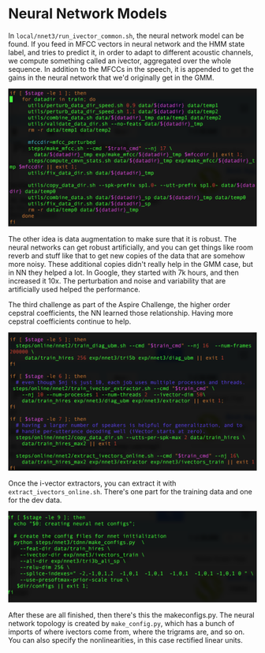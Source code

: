 # Neural Network Models

In `local/nnet3/run_ivector_common.sh`, the neural network model can be found. If you feed in MFCC vectors in neural network and the HMM state label, and tries to predict it, in order to adapt to different acoustic channels, we compute something called an ivector, aggregated over the whole sequence. In addition to the MFCCs in the speech, it is appended to get the gains in the neural network that we'd originally get in the GMM.

![run-ivector-1](../images/ivector-1.png)

The other idea is data augmentation to make sure that it is robust. The neural networks can get robust artificially, and you can get things like room reverb and stuff like that to get new copies of the data that are somehow more noisy. These additional copies didn't really help in the GMM case, but in NN they helped a lot. In Google, they started with 7k hours, and then increased it 10x. The perturbation and noise and variability that are artificially used helped the performance.

The third challenge as part of the Aspire Challenge, the higher order cepstral coefficients, the NN learned those relationship. Having more cepstral coefficients continue to help. 

![run-ivector-2](../images/ivector-2.png)

Once the i-vector extractors, you can extract it with `extract_ivectors_online.sh`. There's one part for the training data and one for the dev data.

![nn-config](../images/nnconfig.png)

After these are all finished, then there's this the makeconfigs.py. The neural network topology is created by `make_config.py`, which has a bunch of imports of where ivectors come from, where the trigrams are, and so on. You can also specify the nonlinearities, in this case rectified linear units.
